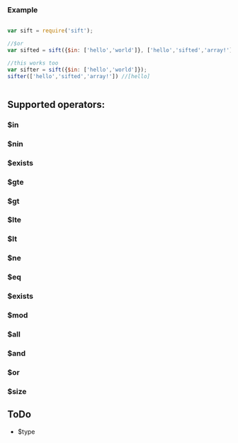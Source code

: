 
### Example

```javascript

var sift = require('sift');

//$or
var sifted = sift({$in: ['hello','world']}, ['hello','sifted','array!']); //['hello']

//this works too
var sifter = sift({$in: ['hello','world']});
sifter(['hello','sifted','array!']) //[hello]



```


## Supported operators:


### $in

### $nin

### $exists

### $gte

### $gt

### $lte

### $lt

### $ne

### $eq

### $exists

### $mod

### $all

### $and

### $or


### $size


## ToDo

- $type




